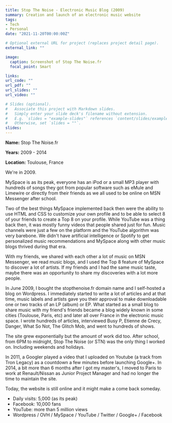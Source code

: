 ```yaml
---
title: Stop The Noise - Electronic Music Blog (2009)
summary: Creation and launch of an electronic music website
tags:
- Tech
- Personal
date: "2021-11-20T00:00:00Z"

# Optional external URL for project (replaces project detail page).
external_link: ""

image:
  caption: Screenshot of Stop The Noise.fr
  focal_point: Smart

links:
url_code: ""
url_pdf: ""
url_slides: ""
url_video: ""

# Slides (optional).
#   Associate this project with Markdown slides.
#   Simply enter your slide deck's filename without extension.
#   E.g. `slides = "example-slides"` references `content/slides/example-slides.md`.
#   Otherwise, set `slides = ""`.
slides: 
---
```


**Name:** Stop The Noise.fr

**Years:** 2009 - 2014

**Location:** Toulouse, France

We're in 2009.

MySpace is as its peak, everyone has an iPod or a small MP3 player with hundreds of songs they got from popular software such as eMule and Limewire or directly from their friends as we all used to be online on MSN Messenger after school.

Two of the best things MySpace implemented back then were the ability to use HTML and CSS to customize your own profile and to be able to select 8 of your friends to create a Top 8 on your profile. While YouTube was a thing back then, it was mostly funny videos that people shared just for fun. Music channels were just a few on the platform and the YouTube algorithm was very barebone. We didn't have artificial intelligence or Spotify to get personalized music recommendations and MySpace along with other music blogs thrived during that era.

With my friends, we shared with each other a lot of music on MSN Messenger, we read music blogs, and I used the Top 8 feature of MySpace to discover a lot of artists. If my friends and I had the same music taste, maybe there was an opportunity to share my discoveries with a lot more people. 

In June 2009, I bought the stopthenoise.fr domain name and I self-hosted a blog on Wordpress. I immediately started to write a lot of articles and at that time, music labels and artists gave you their approval to make downloadable one or two tracks of an LP (album) or EP. What started as a small blog to share music with my friend's friends became a blog  widely known in some cities (Toulouse, Paris, etc) and later all over France in the electronic music space. I wrote hundreds of articles, interviewed Busy P, Etienne de Crecy, Danger, What So Not, The Glitch Mob, and went to hundreds of shows.

The site grew exponentially but the amount of work did too. After school, from 6PM to midnight, Stop The Noise (or STN) was the only thing I worked on. Including weekends and holidays. 

In 2011, a Googler played a video that I uploaded on Youtube (a track from Tron Legacy) as a countdown a few minutes before launching Google+. In 2014, a bit more than 6 months after I got my master's, I moved to Paris to work at Renault/Nissan as Junior Project Manager and had no longer the time to maintain the site.

Today, the website is still online and it might make a come back someday.

- Daily visits: 5,000 (as its peak)
- Facebook: 10,000 fans
- YouTube: more than 5 million views
- Wordpress / OVH / MySpace / YouTube / Twitter / Google+ / Facebook